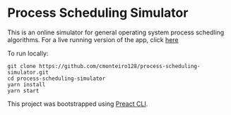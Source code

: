 # Process Scheduling Simulator

This is an online simulator for general operating system process schedling algorithms. For a live running version of the app, click [here](http://process-sim.surge.sh/)

To run locally:

```shell 
git clone https://github.com/cmonteiro128/process-scheduling-simulator.git
cd process-scheduling-simulator
yarn install
yarn start
```

This project was bootstrapped using [Preact CLI](https://github.com/developit/preact-cli).